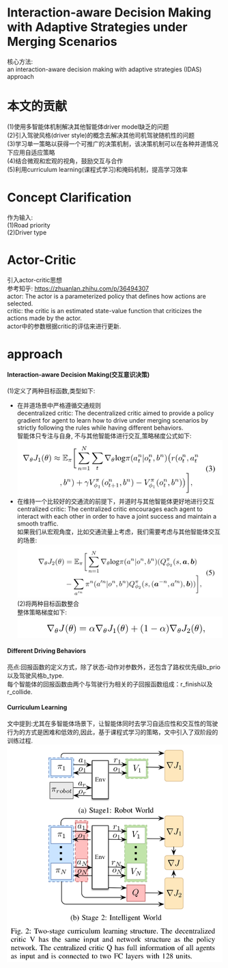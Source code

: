 # Interaction-aware Decision Making with Adaptive Strategies under Merging Scenarios
核心方法: <br>
an interaction-aware decision making with adaptive strategies (IDAS) approach
# 本文的贡献
(1)使用多智能体机制解决其他智能体driver model缺乏的问题 <br>
(2)引入驾驶风格(driver style)的概念去解决其他司机驾驶随机性的问题 <br>
(3)学习单一策略以获得一个可推广的决策机制，该决策机制可以在各种并道情况下应用自适应策略 <br>
(4)结合微观和宏观的视角，鼓励交互与合作 <br>
(5)利用curriculum learning(课程式学习)和掩码机制，提高学习效率 <br>
# Concept Clarification
作为输入: <br>
(1)Road priority <br>
(2)Driver type <br>
# Actor-Critic
引入actor-critic思想 <br>
参考知乎: https://zhuanlan.zhihu.com/p/36494307 <br>
actor: The actor is a parameterized policy that defines how actions are selected.<br>
critic: the critic is an estimated state-value function that criticizes the actions made by the actor.<br>
actor中的参数根据critic的评估来进行更新. <br>
# approach
#### Interaction-aware Decision Making(交互意识决策)
(1)定义了两种目标函数,类型如下: <br>
* 在并道场景中严格遵循交通规则 <br>
decentralized critic: The decentralized critic aimed to provide a policy gradient for agent to learn how to drive under merging scenarios by strictly following the rules while having different behaviors. <br>
智能体只专注与自身, 不与其他智能体进行交互,策略梯度公式如下: <br>
![decentralized critic](https://github.com/MA-JIE/Reinforcement-Learning-MJ/blob/master/%E6%B7%B1%E5%BA%A6%E5%BC%BA%E5%8C%96%E5%AD%A6%E4%B9%A0/paper/img/drl1.png) <br>
* 在维持一个比较好的交通流的前提下，并道时与其他智能体更好地进行交互 <br>
centralized critic: The centralized critic encourages each agent to interact with each other in order to have a joint success and maintain a smooth traffic. <br>
如果我们从宏观角度，比如交通流量上考虑，我们需要考虑与其他智能体交互的场景: <br>
![centralized critic](https://github.com/MA-JIE/Reinforcement-Learning-MJ/blob/master/%E6%B7%B1%E5%BA%A6%E5%BC%BA%E5%8C%96%E5%AD%A6%E4%B9%A0/paper/img/drl2.png) <br>
(2)将两种目标函数整合 <br>
整体策略梯度如下: <br>
![object function](https://github.com/MA-JIE/Reinforcement-Learning-MJ/blob/master/%E6%B7%B1%E5%BA%A6%E5%BC%BA%E5%8C%96%E5%AD%A6%E4%B9%A0/paper/img/drl3.png) <br>
#### Different Driving Behaviors
亮点:回报函数的定义方式，除了状态-动作对参数外，还包含了路权优先级b_prio以及驾驶风格b_type. <br>
每个智能体的回报函数由两个与驾驶行为相关的子回报函数组成：r_finish以及r_collide. <br>
#### Curriculum Learning
文中提到:尤其在多智能体场景下，让智能体同时去学习自适应性和交互性的驾驶行为的方式是困难和低效的,因此，基于课程式学习的策略，文中引入了双阶段的训练过程. <br>
![curriculum](https://github.com/MA-JIE/Reinforcement-Learning-MJ/blob/master/%E6%B7%B1%E5%BA%A6%E5%BC%BA%E5%8C%96%E5%AD%A6%E4%B9%A0/paper/img/drl4.png) <br>
